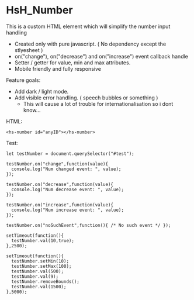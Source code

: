 # HsH_Number
This is a custom HTML element which will simplify the number input handling

- Created only with pure javascript. ( No dependency except the stlyesheet )
- on("change"), on("decrease") and on("increase") event callback handle
- Setter / getter for value, min and max attributes.
- Mobile friendly and fully responsive

Feature goals:
- Add dark / light mode.
- Add visible error handling. ( speech bubbles or something )
  - This will cause a lot of trouble for internationalisation so i dont know...

HTML:

```
<hs-number id="anyID"></hs-number>
```

Test:

```JS
let testNumber = document.querySelector("#test");

testNumber.on("change",function(value){
  console.log("Num changed event: ", value);  
});

testNumber.on("decrease",function(value){
  console.log("Num decrease event: ", value);  
});

testNumber.on("increase",function(value){
  console.log("Num increase event: ", value);  
});

testNumber.on("noSuchEvent",function(){ /* No such event */ });

setTimeout(function(){
  testNumber.val(10,true);
},2500);

setTimeout(function(){
  testNumber.setMin(10);
  testNumber.setMax(100);
  testNumber.val(500);
  testNumber.val(9);
  testNumber.removeBounds();
  testNumber.val(1500);
},5000);
```
